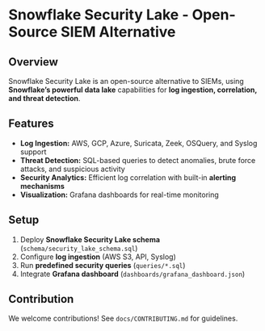 # Snowflake Security Lake - Open-Source SIEM Alternative

## Overview
Snowflake Security Lake is an open-source alternative to SIEMs, using **Snowflake’s powerful data lake** capabilities for **log ingestion, correlation, and threat detection**.

## Features
- **Log Ingestion:** AWS, GCP, Azure, Suricata, Zeek, OSQuery, and Syslog support
- **Threat Detection:** SQL-based queries to detect anomalies, brute force attacks, and suspicious activity
- **Security Analytics:** Efficient log correlation with built-in **alerting mechanisms**
- **Visualization:** Grafana dashboards for real-time monitoring

## Setup
1. Deploy **Snowflake Security Lake schema** (`schema/security_lake_schema.sql`)
2. Configure **log ingestion** (AWS S3, API, Syslog)
3. Run **predefined security queries** (`queries/*.sql`)
4. Integrate **Grafana dashboard** (`dashboards/grafana_dashboard.json`)

## Contribution
We welcome contributions! See `docs/CONTRIBUTING.md` for guidelines.